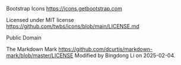 Bootstrap Icons
https://icons.getbootstrap.com

Licensed under MIT license
https://github.com/twbs/icons/blob/main/LICENSE.md

Public Domain

The Markdown Mark
https://github.com/dcurtis/markdown-mark/blob/master/LICENSE
Modified by Bingdong Li on 2025-02-04.
